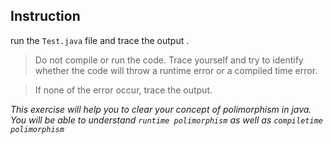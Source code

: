 ## Instruction
run the `Test.java` file and trace the output .


> Do not compile or run the code. Trace yourself and try to identify whether the code will throw a runtime error
> or a compiled time error.

> If none of the error occur, trace  the output.



_This exercise will help you to clear your concept of polimorphism in java. You will be able to
understand `runtime polimorphism` as well as `compiletime polimorphism`_